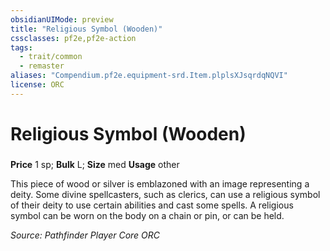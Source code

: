 ```yaml
---
obsidianUIMode: preview
title: "Religious Symbol (Wooden)"
cssclasses: pf2e,pf2e-action
tags:
  - trait/common
  - remaster
aliases: "Compendium.pf2e.equipment-srd.Item.plplsXJsqrdqNQVI"
license: ORC
---
```

# Religious Symbol (Wooden)

### 


**Price** 1 sp; 
**Bulk** L; **Size** med
**Usage** other

This piece of wood or silver is emblazoned with an image representing a deity. Some divine spellcasters, such as clerics, can use a religious symbol of their deity to use certain abilities and cast some spells. A religious symbol can be worn on the body on a chain or pin, or can be held.

*Source: Pathfinder Player Core*
*ORC*